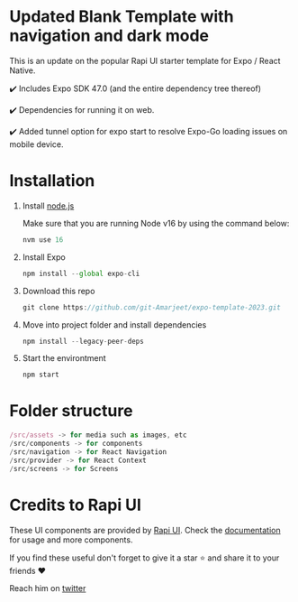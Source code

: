 # Updated Blank Template with navigation and dark mode

This is an update on the popular Rapi UI starter template 
for Expo / React Native. 

✔️ Includes Expo SDK 47.0 (and the entire dependency tree thereof)

✔️ Dependencies for running it on web.

✔️ Added tunnel option for expo start to resolve Expo-Go loading issues on mobile device.


# Installation

1. Install [node.js](https://nodejs.org/en/)
   
   Make sure that you are running Node v16 by using the command below:

   ```jsx
   nvm use 16
   ```

2. Install Expo

   ```jsx
   npm install --global expo-cli
   ```

3. Download this repo

   ```jsx
   git clone https://github.com/git-Amarjeet/expo-template-2023.git
   ```

4. Move into project folder and install dependencies

   ```jsx
   npm install --legacy-peer-deps
   ```

5. Start the environtment

   ```jsx
   npm start
   ```

# Folder structure 

```jsx
/src/assets -> for media such as images, etc
/src/components -> for components
/src/navigation -> for React Navigation
/src/provider -> for React Context
/src/screens -> for Screens
```

# Credits to Rapi UI

These UI components are provided by [Rapi UI](https://rapi-ui.kikiding.space/).
Check the [documentation](https://rapi-ui.kikiding.space/docs/) for usage and more components.

If you find these useful don't forget to give it a star ⭐ and share it to your friends ❤️

Reach him on [twitter](https://twitter.com/kikiding/)
